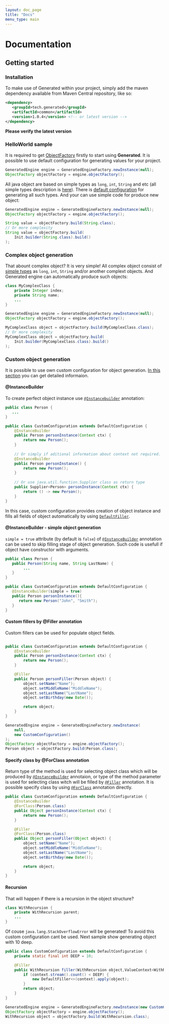 ```yaml
---
layout: doc_page
title: "Docs"
menu_type: main
---
```

# Documentation
## Getting started
### Installation
To make use of Generated within your project, simply add the maven dependency available from Maven Central repository, like so:
```xml
<dependency>
   <groupId>tech.generated</groupId>
   <artifactId>common</artifactId>
   <version>1.0.4</version> <!-- or latest version -->
</dependency>
```
<div class="alert alert-block alert-danger">
<b>Please verify the latest version</b>
</div>

### HelloWorld sample
It is required to get [ObjectFactory]({{site.source_base}}common/src/main/java/tech/generated/common/ObjectFactory.java) firstly to start using **Generated**.
It is possible to use default configuration for generating values for your project.
```java
GeneratedEngine engine = GeneratedEngineFactory.newInstance(null);
ObjectFactory objectFactory = engine.objectFactory();
```

All java object are based on simple types as ``long``, ``int``, ``String`` and etc
(all simple types description is [here](topic_100_simple_types)).
There is [default configuration](https://github.com/mathter/generated/blob/master/common/src/main/java/tech/generated/common/annotation/DefaultConfiguration.java)
for generating all such types. And your can use simple code for produce new object:
```java
GeneratedEngine engine = GeneratedEngineFactory.newInstance(null);
ObjectFactory objectFactory = engine.objectFactory();

String value = objectFactory.build(String.class);
// Or more complexity
String value = objectFactory.build(
    Init.builder(String.class).build()
);
```

### Complex object generation
That abount complex object? It is very simple! All complex object consist of [simple types](topic_100_simple_types) as ``long``, ``int``, ``String``
and/or another complext objects. And Generated engine can automatically produce such objects:
```java
class MyComplexClass {
    private Integer index;
    private String name;
    ...
}

GeneratedEngine engine = GeneratedEngineFactory.newInstance(null);
ObjectFactory objectFactory = engine.objectFactory();

MyComplexClass object = objectFactory.build(MyComplexClass.class);
// Or more complexity
MyComplexClass object = objectFactory.build(
    Init.builder(MyComplexClass.class).build()
);
```
### Custom object generation
It is possible to use own custom configuration for object generation.
[In this section](topic_00_110_custom_configuration.html) you can get detailed informaion.
#### @InstanceBuilder
To create perfect object instance use
[``@Instancebuilder``](https://github.com/mathter/generated/blob/master/common/src/main/java/tech/generated/common/annotation/InstanceBuilder.java)
annotation:
```java
public class Person {
   ...
}

public class CustomConfiguration extends DefaultConfiguration {
    @InstanceBuilder
    public Person personInstance(Context ctx) {
        return new Person();
    }
    
    // Or simply if aditional information about context not required.
    @InstanceBuilder
    public Person personInstance() { 
        return new Person();
    }
    
    // Or use java.util.function.Supplier class as return type
    public Supplier<Person> personInstance(Context ctx) {
        return () -> new Person();
    }
}
```
In this case, custom configuration provides creation of object instance and fills all fields of object automatically
by using [``DefaultFiller``](https://github.com/mathter/generated/blob/master/common/src/main/java/tech/generated/common/DefaultFiller.java).

#### @InstanceBuilder - simple object generation
``simple = true`` attribute (by default is ``false``) of
[``@InstanceBuilder``](https://github.com/mathter/generated/blob/master/common/src/main/java/tech/generated/common/annotation/InstanceBuilder.java)
annotation can be used to skip filling stage of object generation.
Such code is usefull if object have constructor with arguments.
```java
public class Person {
   public Person(String name, String LastName) {
        ...
   }
}

public class CustomConfiguration extends DefaultConfiguration {
   @InstanceBuilder(simple = true)
   public Person personInstance(){
      return new Person("John", "Smith");
   }
}
```
#### Custom fillers by @Filler annotation
Custom fillers can be used for populate object fields.
```java

public class CustomConfiguration extends DefaultConfiguration {
    @InstanceBuilder
    public Person personInstance(Context ctx) {
        return new Person();
    }

    @Filler
    public Person personFiller(Person object) {
        object.setName("Name");
        object.setMiddleName("MiddleName");
        object.setLastName("LastName");
        object.setBirthday(new Date());

        return object;
    }
}

GeneratedEngine engine = GeneratedEngineFactory.newInstance(
    null,
    new CustomConfiguration()
);
ObjectFactory objectFactory = engine.objectFactory();
Person object = objectFactory.build(Person.class);
```
#### Specify class by @ForClass annotation
Return type of the method is used for selecting object class which will be produced by
[``@InstanceBuilder``](https://github.com/mathter/generated/blob/master/common/src/main/java/tech/generated/common/annotation/InstanceBuilder.java)
annotaion, or type of the method parameter is used for selecting class witch will be filled by
[``@Filler``](https://github.com/mathter/generated/blob/master/common/src/main/java/tech/generated/common/annotation/Filler.java)
annotation.
It is possible specify class by using
[``@ForClass``](https://github.com/mathter/generated/blob/master/common/src/main/java/tech/generated/common/annotation/ForClass.java)
annotation directly.
```java
public class CustomConfiguration extends DefaultConfiguration {
    @InstanceBuilder
    @ForClass(Person.class)
    public Object personInstance(Context ctx) {
        return new Person();
    }

    @Filler
    @ForClass(Person.class)
    public Object personFiller(Object object) {
        object.setName("Name");
        object.setMiddleName("MiddleName");
        object.setLastName("LastName");
        object.setBirthday(new Date());

        return object;
    }
}
```

#### Recursion
That will happen if there is a recursion in the object structure?
```java
class WithRecursion {
    private WithRecursion parent;
    ...
}
```
Of couse ``java.lang.StackOverflowError`` will be generated!
To avoid this custom configuration cant be used. Next sample show generating object with 10 deep.
```java
public class CustomConfiguration extends DefaultConfiguration {
    private static final int DEEP = 10;

    @Filler
    public WithRecursion filler(WithRecursion object,ValueContext<WithRecursion> context) {
        if (context.stream().count() < DEEP) {
            new DefaultFiller<>(context).apply(object);
        }
        return object;
    }
}

GeneratedEngine engine = GeneratedEngineFactory.newInstance(new CustomConfiguration());
ObjectFactory objectFactory = engine.objectFactory();
WithRecursion object = objectFactory.build(WithRecursion.class);
```